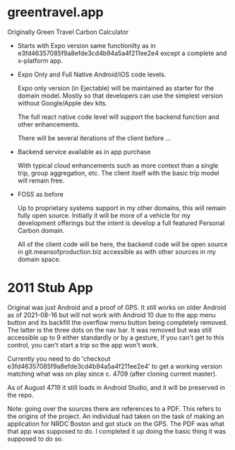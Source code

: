 greentravel.app
==============================

  Originally Green Travel Carbon Calculator
   
* Starts with Expo version  same functionilty as in e3fd46357085f9a8efde3cd4b94a5a4f211ee2e4 
  except a complete and x-platform app.

* Expo Only and Full Native Android/iOS code levels. 

   Expo only version (in Ejectable) will be maintained as starter for the domain model.
   Mostly so that developers can use the simplest version without Google/Apple dev kits.

   The full react native code level will support the backend function and other enhancements.

   There will be several iterations of the client before
   ...   

* Backend service available as in app purchase

   With typical cloud enhancements such as more context than a single trip, group aggregation, etc.
   The client itself with the basic trip model will remain free.
   
* FOSS as before

   Up to proprietary systems support in my other domains, this will remain fully open source.
   Initially it will be more of a vehicle for my development offerings but the intent is 
   develop a full featured Personal Carbon domain.

   All of the client code will be here, the backend code will be open source in 
   git.meansofproduction.biz accessible as with other sources in my domain space.


2011 Stub App
=============

  Original was just Android and a proof of GPS. It still works on older Android as of 2021-08-16 but 
  will not work with Android 10 due to the app menu button and its backfill the overflow menu 
  button being completely removed. The latter is the three  dots on the nav bar. It was
  removed but was still accessible up to 9 either standardly or by a gesture, If you can't get to this
  control, you can't start a trip so the app won't work.
   
  Currently you need to do 'checkout e3fd46357085f9a8efde3cd4b94a5a4f211ee2e4' to get a working version
  matching what was on play since c. 4709 (after cloning current master).

  As of August 4719 it still loads in Android Studio, and it will be preserved in the repo.

  Note: going over the sources there are references to a PDF. This refers to the origins of the project.
  An individual had taken on the task of making an application for NRDC Boston and got stuck on the GPS.
  The PDF was what that app was supposed to do. I completed it up doing the basic thing it was supposed
  to do so.
   
